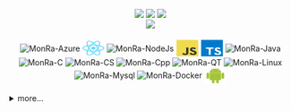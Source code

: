<!--Hello
<h2><img src="https://emojis.slackmojis.com/emojis/images/1531849430/4246/blob-sunglasses.gif?1531849430" width="30"/> Hi There👋 , I'm MonRá! <img src="https://media.giphy.com/media/12oufCB0MyZ1Go/giphy.gif" width="50"><img src="https://i.giphy.com/9KawrQzIwdAYg.webp" width="50"></h2>
-->

<div>
  </p>
  <div align="center">
   <a href="https://www.facebook.com/ramon.chaib" target="_blank"><img src="https://img.shields.io/badge/-Facebook-%230077B5?style=for-the-badge&logo=facebook&logoColor=white" target="_blank"></a> 
  <a href="https://www.instagram.com/monrapps/" target="_blank"><img src="https://img.shields.io/badge/-Instagram-%23E4405F?style=for-the-badge&logo=instagram&logoColor=white" target="_blank"></a>
  <a href="https://www.linkedin.com/in/ramon-chaib-27007635/" target="_blank"><img src="https://img.shields.io/badge/-LinkedIn-%230077B5?style=for-the-badge&logo=linkedin&logoColor=white" target="_blank"></a>   
</div>

<div align="center">
  <img src="https://i.giphy.com/MM0Jrc8BHKx3y.webp">
</div>
  
 <div style="display: inline_block" align="center"><br>
  <img align="center" alt="MonRa-Azure" height="30" width="40" src="https://cdn.jsdelivr.net/gh/devicons/devicon/icons/azure/azure-original.svg">
  <img align="center" alt="MonRa-React" height="30" width="40" src="https://raw.githubusercontent.com/devicons/devicon/master/icons/react/react-original.svg">
  <img align="center" alt="MonRa-NodeJs" height="30" width="40" src="https://cdn.jsdelivr.net/gh/devicons/devicon/icons/nodejs/nodejs-original.svg">
  <img align="center" alt="MonRa-Js" height="30" width="40" src="https://raw.githubusercontent.com/devicons/devicon/master/icons/javascript/javascript-original.svg">     <img align="center" alt="MonRa-Ts" height="30" width="40" src="https://raw.githubusercontent.com/devicons/devicon/master/icons/typescript/typescript-original.svg">
  <img align="center" alt="MonRa-Java" height="30" width="40" src="https://cdn.jsdelivr.net/gh/devicons/devicon/icons/java/java-original.svg">
  <img align="center" alt="MonRa-C" height="30" width="40" src="https://cdn.jsdelivr.net/gh/devicons/devicon/icons/c/c-original.svg">
  <img align="center" alt="MonRa-CS" height="30" width="40" src="https://cdn.jsdelivr.net/gh/devicons/devicon/icons/csharp/csharp-original.svg">
  <img align="center" alt="MonRa-Cpp" height="30" width="40" src="https://cdn.jsdelivr.net/gh/devicons/devicon/icons/cplusplus/cplusplus-original.svg">
  <img align="center" alt="MonRa-QT" height="30" width="40" src="https://cdn.jsdelivr.net/gh/devicons/devicon/icons/qt/qt-original.svg">
  <img align="center" alt="MonRa-Linux" height="30" width="40" src="https://cdn.jsdelivr.net/gh/devicons/devicon/icons/linux/linux-original.svg">
  <img align="center" alt="MonRa-Mysql" height="30" width="40" src="https://cdn.jsdelivr.net/gh/devicons/devicon/icons/mysql/mysql-original.svg">
  <img align="center" alt="MonRa-Docker" height="30" width="40" src="https://cdn.jsdelivr.net/gh/devicons/devicon/icons/docker/docker-original.svg">  
  <img align="center" alt="MonRa-Android" height="30" width="40" src="https://github.com/devicons/devicon/blob/master/icons/android/android-original.svg">
  
</div>
</a>

</br>
<!--
[![github activity graph](https://activity-graph.herokuapp.com/graph?username=monrapps&theme=chartreuse-dark)](https://github.com/monrapps/)
-->
<div>
<details>
      <summary>more...</summary>
      
<!--
### <img src="https://media.giphy.com/media/VgCDAzcKvsR6OM0uWg/giphy.gif" width="50"> A little more about me...  

```javascript
const monra = {
    pronouns: "He" | "Him",
    code: ["any"],
    askMeAbout: ["any"],
    technologies: {
        backEnd: {
            js: ["any"],
        },
        mobileApp: {
            native: ["Android Development"]
        },
        devOps: ["AWS", "Docker🐳", "Route53", "Nginx"],
        databases: ["mongo", "MySql", "sqlite"],
        misc: ["Firebase", "Socket.IO", "selenium", "open-cv", "php", "SuiteApp"]
    },
    architecture: ["Serverless Architecture", "Progressive web applications", "Single page applications"],
    currentFocus: "Building Robots to ease opertations",
    funFact: "There are two ways to write error-free programs; only the third one works"
};
```
-->

---
<!--START_SECTION:waka-->
![Code Time](http://img.shields.io/badge/Code%20Time-1%2C290%20hrs%205%20mins-blue)

![Profile Views](http://img.shields.io/badge/Profile%20Views-1-blue)

![Lines of code](https://img.shields.io/badge/From%20Hello%20World%20I%27ve%20Written-4.9%20million%20lines%20of%20code-blue)

**🐱 My GitHub Data** 

> 📦 72.5 kB Used in GitHub's Storage 
 > 
> 🏆 3,814 Contributions in the Year 2025
 > 
> 🚫 Not Opted to Hire
 > 
> 📜 25 Public Repositories 
 > 
> 🔑 22 Private Repositories 
 > 
**I'm an Early 🐤** 

```text
🌞 Morning                10147 commits       ████████░░░░░░░░░░░░░░░░░   32.22 % 
🌆 Daytime                13391 commits       ███████████░░░░░░░░░░░░░░   42.52 % 
🌃 Evening                4450 commits        ████░░░░░░░░░░░░░░░░░░░░░   14.13 % 
🌙 Night                  3502 commits        ███░░░░░░░░░░░░░░░░░░░░░░   11.12 % 
```
📅 **I'm Most Productive on Thursday** 

```text
Monday                   5734 commits        █████░░░░░░░░░░░░░░░░░░░░   18.21 % 
Tuesday                  5850 commits        █████░░░░░░░░░░░░░░░░░░░░   18.58 % 
Wednesday                5986 commits        █████░░░░░░░░░░░░░░░░░░░░   19.01 % 
Thursday                 6871 commits        █████░░░░░░░░░░░░░░░░░░░░   21.82 % 
Friday                   4473 commits        ████░░░░░░░░░░░░░░░░░░░░░   14.20 % 
Saturday                 1457 commits        █░░░░░░░░░░░░░░░░░░░░░░░░   04.63 % 
Sunday                   1119 commits        █░░░░░░░░░░░░░░░░░░░░░░░░   03.55 % 
```


📊 **This Week I Spent My Time On** 

```text
🕑︎ Time Zone: America/Sao_Paulo

💬 Programming Languages: 
Markdown                 41 mins             ██████████████░░░░░░░░░░░   54.23 % 
Other                    20 mins             ███████░░░░░░░░░░░░░░░░░░   26.29 % 
Makefile                 12 mins             ████░░░░░░░░░░░░░░░░░░░░░   16.93 % 
YAML                     1 min               ░░░░░░░░░░░░░░░░░░░░░░░░░   01.83 % 
Bash                     0 secs              ░░░░░░░░░░░░░░░░░░░░░░░░░   00.71 % 

🔥 Editors: 
VS Code                  1 hr 16 mins        █████████████████████████   100.00 % 

🐱‍💻 Projects: 
Unknown Project          50 mins             █████████████████░░░░░░░░   66.17 % 
sentinai-watchdog        15 mins             █████░░░░░░░░░░░░░░░░░░░░   19.93 % 
zmqslip                  10 mins             ███░░░░░░░░░░░░░░░░░░░░░░   13.90 % 

💻 Operating System: 
Windows                  50 mins             █████████████████░░░░░░░░   66.17 % 
WSL                      25 mins             ████████░░░░░░░░░░░░░░░░░   33.83 % 
```

**I Mostly Code in C++** 

```text
C                        17 repos            █████░░░░░░░░░░░░░░░░░░░░   18.28 % 
Python                   12 repos            ███░░░░░░░░░░░░░░░░░░░░░░   12.90 % 
JavaScript               10 repos            ███░░░░░░░░░░░░░░░░░░░░░░   10.75 % 
Shell                    6 repos             ██░░░░░░░░░░░░░░░░░░░░░░░   06.45 % 
HTML                     6 repos             ██░░░░░░░░░░░░░░░░░░░░░░░   06.45 % 
```



**Timeline**

![Lines of Code chart](https://raw.githubusercontent.com/monrapps/monrapps/master/assets/bar_graph.png)


 Last Updated on 04/09/2025 18:52:20 UTC
<!--END_SECTION:waka-->
